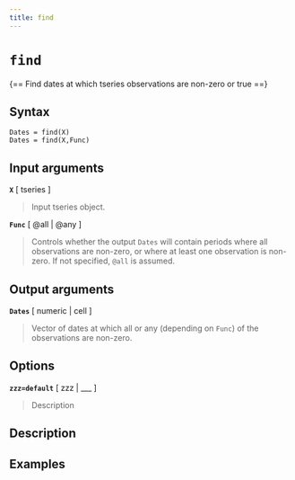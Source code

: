 ```yaml
---
title: find
---
```


# `find`

{== Find dates at which tseries observations are non-zero or true ==}


## Syntax 

    Dates = find(X)
    Dates = find(X,Func)


## Input arguments 


__`X`__ [ tseries ]
> 
> Input tseries object.
> 

__`Func`__ [ @all | @any ]
> 
> Controls whether the output `Dates` will
> contain periods where all observations are non-zero, or where at least
> one observation is non-zero. If not specified, `@all` is
> assumed.
> 


## Output arguments 

__`Dates`__ [ numeric | cell ]
> 
> Vector of dates at which all or any
> (depending on `Func`) of the observations are non-zero. 
> 

## Options 

__`zzz=default`__ [ zzz | ___ ]
> 
> Description
> 


## Description 



## Examples

```matlab
```


